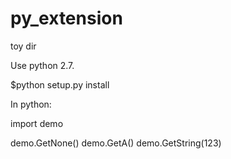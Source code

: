 # py_extension
toy dir

Use python 2.7.

$python setup.py install

In python:

import demo

demo.GetNone()
demo.GetA()
demo.GetString(123)

